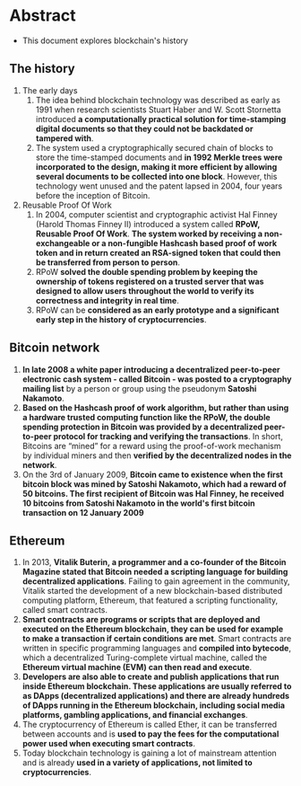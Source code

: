 # Abstract

- This document explores blockchain's history

## The history

1. The early days
   1. The idea behind blockchain technology was described as early as 1991 when research scientists Stuart Haber and W. Scott Stornetta introduced **a computationally practical solution for time-stamping digital documents so that they could not be backdated or tampered with**.
   2. The system used a cryptographically secured chain of blocks to store the time-stamped documents and **in 1992 Merkle trees were incorporated to the design, making it more efficient by allowing several documents to be collected into one block**. However, this technology went unused and the patent lapsed in 2004, four years before the inception of Bitcoin.
2. Reusable Proof Of Work
   1. In 2004, computer scientist and cryptographic activist Hal Finney (Harold Thomas Finney II) introduced a system called **RPoW, Reusable Proof Of Work**. **The system worked by receiving a non-exchangeable or a non-fungible Hashcash based proof of work token and in return created an RSA-signed token that could then be transferred from person to person**.
   2. RPoW **solved the double spending problem by keeping the ownership of tokens registered on a trusted server that was designed to allow users throughout the world to verify its correctness and integrity in real time**.
   3. RPoW can be **considered as an early prototype and a significant early step in the history of cryptocurrencies**.

## Bitcoin network

1. **In late 2008 a white paper introducing a decentralized peer-to-peer electronic cash system - called Bitcoin - was posted to a cryptography mailing list** by a person or group using the pseudonym **Satoshi Nakamoto**.
2. **Based on the Hashcash proof of work algorithm, but rather than using a hardware trusted computing function like the RPoW, the double spending protection in Bitcoin was provided by a decentralized peer-to-peer protocol for tracking and verifying the transactions**. In short, Bitcoins are “mined” for a reward using the proof-of-work mechanism by individual miners and then **verified by the decentralized nodes in the network**.
3. On the 3rd of January 2009, **Bitcoin came to existence when the first bitcoin block was mined by Satoshi Nakamoto, which had a reward of 50 bitcoins. The first recipient of Bitcoin was Hal Finney, he received 10 bitcoins from Satoshi Nakamoto in the world's first bitcoin transaction on 12 January 2009**

## Ethereum

1. In 2013, **Vitalik Buterin, a programmer and a co-founder of the Bitcoin Magazine stated that Bitcoin needed a scripting language for building decentralized applications**. Failing to gain agreement in the community, Vitalik started the development of a new blockchain-based distributed computing platform, Ethereum, that featured a scripting functionality, called smart contracts.
2. **Smart contracts are programs or scripts that are deployed and executed on the Ethereum blockchain, they can be used for example to make a transaction if certain conditions are met**. Smart contracts are written in specific programming languages and **compiled into bytecode**, which a decentralized Turing-complete virtual machine, called the **Ethereum virtual machine (EVM) can then read and execute**.
3. **Developers are also able to create and publish applications that run inside Ethereum blockchain. These applications are usually referred to as DApps (decentralized applications) and there are already hundreds of DApps running in the Ethereum blockchain, including social media platforms, gambling applications, and financial exchanges**.
4. The cryptocurrency of Ethereum is called Ether, it can be transferred between accounts and is **used to pay the fees for the computational power used when executing smart contracts**.
5. Today blockchain technology is gaining a lot of mainstream attention and is already **used in a variety of applications, not limited to cryptocurrencies**.